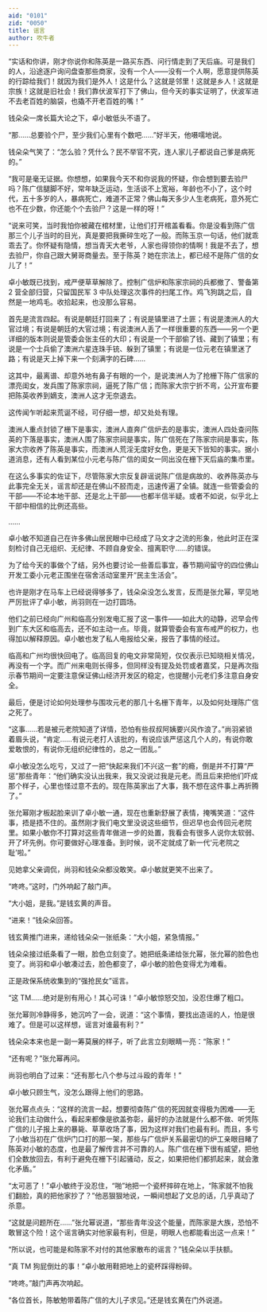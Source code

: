 ```yaml
---
aid: "0101"
zid: "0050"
title: 谣言
author: 吹牛者
---
```


“实话和你讲，刚才你说你和陈英是一路买东西、问行情走到了天后庙。可是我们的人，沿途逐户询问盘查那些商家，没有一个人——没有一个人啊，愿意提供陈英的行踪给我们！就因为我们是外人！这是什么？这就是邻里！这就是乡人！这就是宗族！这就是旧社会！我们靠伏波军打下了佛山，但今天的事实证明了，伏波军进不去老百姓的脑袋，也撬不开老百姓的嘴！”



钱朵朵一席长篇大论之下，卓小敏低头不语了。



“那……总要验个尸，至少我们心里有个数吧……”好半天，他嗫嚅地说。



钱朵朵气笑了：“怎么验？凭什么？民不举官不究，连人家儿子都说自己爹是病死的。”



“我可是毫无证据。你想想，如果我今天不和你说我的怀疑，你会想到要去验尸吗？陈广信腿脚不好，常年缺乏运动，生活谈不上宽裕，年龄也不小了，这个时代，五十多岁的人，暴病死亡，难道不正常？佛山每天多少人生老病死，意外死亡也不在少数，你还能个个去验尸？这是一样的呀！”



“说来可笑，当时我怕你被藏在棺材里，让他们打开棺盖看看。你是没看到陈广信那三个儿子当时的目光，真是要把我撕碎生吃了一般。而陈玉京一句话，他们就乖乖去了。你怀疑有隐情，想当青天大老爷，人家也得领你的情啊！我是不去了，想去验尸，你自己跟大舅哥商量去。至于陈英？她在宗法上，都已经不是陈广信的女儿了！”



卓小敏既已找到，戒严便草草解除了。控制广信炉和陈家宗祠的兵都撤了、警备第 2 营全部归营，只留国民军 3 中队处理这次事件的扫尾工作。鸡飞狗跳之后，自然是一地鸡毛。收拾起来，也没那么容易。



首先是流言四起。有说是朝廷打回来了；有说是镇里进了土匪；有说是澳洲人的大官过境；有说是朝廷的大官过境；有说澳洲人丢了一样很重要的东西——另一个更详细的版本则说是管委会张主任的大印；有说是一个干部偷了钱、藏到了镇里；有说是一个士兵偷了澳洲六星连珠手铳、躲到了镇里；有说是一位元老在镇里迷了路；有说是天上掉下来一个刻满字的石碑……



这其中，最离谱、却意外地有鼻子有眼的一个，是说澳洲人为了抢栅下陈广信家的漂亮闺女，发兵围了陈家宗祠，逼死了陈广信；而陈家大宗宁折不弯，公开宣布要把陈英收养到嫡支，澳洲人这才无奈退去。



这传闻乍听起来荒诞不经，可仔细一想，却又处处有理。



澳洲人重点封锁了栅下是事实，澳洲人直奔广信炉去的是事实，澳洲人四处查问陈英的下落是事实，澳洲人围了陈家宗祠是事实，陈广信死在了陈家宗祠是事实，陈家大宗收养了陈英是事实，而澳洲人荒淫无度好女色，更是天下皆知的事实。据小道消息，还有人看到某位小元老与陈广信的闺女一同出没在栅下天后庙的集市里。



在这么多事实的佐证下，尽管陈家大宗反复辟谣说陈广信是病故的、收养陈英亦与此事完全无关，谣言却还是在佛山不胫而走，迅速传遍了全镇。就连一些管委会的干部——不论本地干部、还是北上干部——也都半信半疑。或者不如说，似乎北上干部中相信的比例还高些。



……



卓小敏不知道自己在许多佛山居民眼中已经成了马文才之流的形象，他此时正在深刻检讨自己无组织、无纪律、不顾自身安全、擅离职守……的错误。



为了给今天的事做个了结，另外也要讨论一些善后事宜，春节期间留守的四位佛山开发工委小元老正围坐在宿舍活动室里开“民主生活会”。



也许是刚才在马车上已经说得够多了，钱朵朵没怎么发言，反而是张允幂，罕见地严厉批评了卓小敏，尚羽则在一边打圆场。



他们之前已经向广州和临高分别发电汇报了这一事件——如此大的动静，迟早会传到广东大区和临高去，还不如主动一点。毕竟，就算管委会有宣布戒严的权力，也得加以解释原因。卓小敏也发了私人电报给父亲，报告了事情的经过。



临高和广州均很快回电了。临高回复的电文非常简短，仅仅表示已知晓相关情况，再没有一个字。而广州来电则长得多，但同样没有提及处罚或者嘉奖，只是再次指示春节期间一定要注意保证佛山经济开发区的稳定，也提醒小元老们多注意自身安全。



最后，便是讨论如何处理参与围攻元老的那几十名栅下青年，以及如何处理陈广信之死了。



“这事……若是被元老院知道了详情，恐怕有些叔叔阿姨要兴风作浪了。”尚羽紧锁着眉头说，“肯定……有说元老打人该批的，有说应该严惩这几个人的，有说你敢爱敢恨的，有说你无组织纪律性的，总之一团乱。”



卓小敏没怎么吃亏，又过了一把“快起来我们不兴这一套”的瘾，倒是并不打算“严惩”那些青年：“他们确实没认出我来，我又没说过我是元老。而且后来把他们吓成那个样子，心里也怪过意不去的。现在陈英家出了大事，我不想在这件事上再折腾了。”



张允幂刚才板起脸来训了卓小敏一通，现在也重新舒展了表情，掩嘴笑道：“这件事，捂是捂不住的。虽然刚才我们电文里没说这些细节，但迟早也会传回元老院里。如果小敏你不打算对这些青年做进一步的处置，我看会有很多人说你太软弱、开了坏先例。你可要做好心理准备。到时候，说不定就成了新一代‘元老院之耻’啦。”



见她拿父亲调侃，尚羽和钱朵朵都没敢笑。卓小敏就更笑不出来了。



“咚咚。”这时，门外响起了敲门声。



“大小姐，是我。”是钱玄黄的声音。



“进来！”钱朵朵回答。



钱玄黄推门进来，递给钱朵朵一张纸条：“大小姐，紧急情报。”



钱朵朵接过纸条看了一眼，脸色立刻变了。她把纸条递给张允幂，张允幂的脸色也变了。尚羽和卓小敏凑过去，脸色都变了，卓小敏的脸色变得尤为难看。



正是政保系统收集到的“强抢民女”谣言。



“这 TM……绝对是别有用心！其心可诛！”卓小敏惊怒交加，没忍住爆了粗口。



张允幂则冷静得多，她沉吟了一会，说道：“这个事情，要找出造谣的人，怕是很难了。但是可以这样想，谣言对谁最有利？”



钱朵朵本来也是一副一筹莫展的样子，听了此言立刻眼睛一亮：“陈家！”



“还有呢？”张允幂再问。



尚羽也明白了过来：“还有那七八个参与过斗殴的青年！”



卓小敏只顾生气，没怎么跟得上他们的思路。



张允幂点点头：“这样的流言一起，想要彻查陈广信的死因就变得极为困难——无论我们主动做什么，看起来都像是欲盖弥彰，最好的办法就是什么都不做、听凭陈广信的儿子报上来的暴毙、草草收场了事，因为这样对我们也最有利。而且，多亏了小敏当初在广信炉门口打的那一架，那些与广信炉关系最密切的炉工亲眼目睹了陈英对小敏的态度，也是最了解传言并不可靠的人。陈广信在栅下很有威望，把他们全数放回去，有利于避免在栅下引起骚动，反之，如果把他们都抓起来，就会激化矛盾。”



“太可恶了！”卓小敏终于没忍住，“啪”地把一个瓷杯摔碎在地上，“陈家就不怕我们翻脸，真的把他家抄了？”他恶狠狠地说，一瞬间想起了文总的话，几乎真动了杀意。



“这就是问题所在……”张允幂说道，“那些青年没这个能量，而陈家是大族，恐怕不敢冒这个险！这个谣言确实对他家最有利，但是，明眼人也都能看出这一点来！”



“所以说，也可能是和陈家不对付的其他家散布的谣言？”钱朵朵以手扶额。



“真 TM 狗屁倒灶的事！”卓小敏用鞋把地上的瓷杯踩得粉碎。



“咚咚。”敲门声再次响起。



“各位首长，陈敏勉带着陈广信的大儿子求见。”还是钱玄黄在门外说道。
